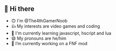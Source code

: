 ## 👋 Hi there
- 🙃 I'm @The4thGamerNoob
- 👍 My interests are video games and coding
- 🌱 I'm currently learning javascript, hscript and lua
- 😄 My pronouns are he/him
- 🔭 I’m currently working on a FNF mod

<!--
**The4thGamerNoob/The4thGamerNoob** is a ✨ _special_ ✨ repository because its `README.md` (this file) appears on your GitHub profile.

Here are some ideas to get you started:

- 🔭 I’m currently working on ...
- 🌱 I’m currently learning ...
- 👯 I’m looking to collaborate on ...
- 🤔 I’m looking for help with ...
- 💬 Ask me about ...
- 📫 How to reach me: ...
- 😄 Pronouns: ...
- ⚡ Fun fact: ...
-->

